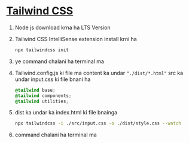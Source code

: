 # [Tailwind CSS](https://tailwindcss.com/)

1. Node js download krna ha LTS Version

1. Tailwind CSS IntelliSense extension install krni ha

   ```bash
   npx tailwindcss init
   ```

1. ye command chalani ha terminal ma

1. Tailwind.config.js ki file ma content ka undar `"./dist/*.html"`
   src ka undar input.css ki file bnani ha

   ```css
   @tailwind base;
   @tailwind components;
   @tailwind utilities;
   ```

1. dist ka undar ka index.html ki file bnainga

   ```bash
   npx tailwindcss -i ./src/input.css -o ./dist/style.css --watch
   ```

1. command chalani ha terminal ma
